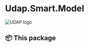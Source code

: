 # Udap.Smart.Model

![UDAP logo](https://avatars.githubusercontent.com/u/77421324?s=48&v=4)

## 📦 This package


